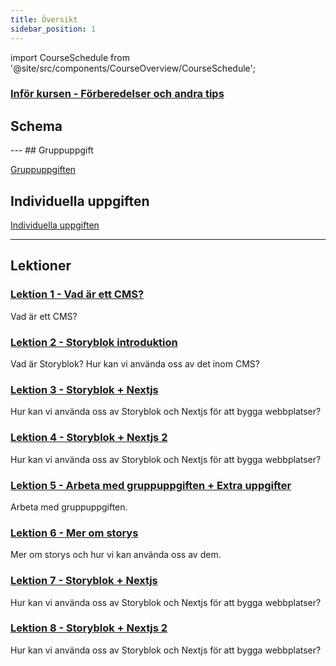 ```yaml
---
title: Översikt
sidebar_position: 1
---
```


import CourseSchedule from '@site/src/components/CourseOverview/CourseSchedule';


### [Inför kursen - Förberedelser och andra tips](/docs/course/preperation)

## Schema
<CourseSchedule />
---
## Gruppuppgift

[Gruppuppgiften](/docs/course/group-task)

## Individuella uppgiften

[Individuella uppgiften](/docs/course/individual-task)

---

## Lektioner

### [Lektion 1 - Vad är ett CMS?](/docs/category/lektion-1)
Vad är ett CMS?

### [Lektion 2 - Storyblok introduktion](/docs/category/lektion-2)
Vad är Storyblok? Hur kan vi använda oss av det inom CMS?

### [Lektion 3 - Storyblok + Nextjs](/docs/category/lektion-3)
Hur kan vi använda oss av Storyblok och Nextjs för att bygga webbplatser?

### [Lektion 4 - Storyblok + Nextjs 2](/docs/category/lektion-4)
Hur kan vi använda oss av Storyblok och Nextjs för att bygga webbplatser?

### [Lektion 5 - Arbeta med gruppuppgiften + Extra uppgifter](/docs/category/lektion-5)
Arbeta med gruppuppgiften.

### [Lektion 6 - Mer om storys](/docs/category/lektion-6)
Mer om storys och hur vi kan använda oss av dem.

### [Lektion 7 - Storyblok + Nextjs](/docs/category/lektion-7)
Hur kan vi använda oss av Storyblok och Nextjs för att bygga webbplatser?

### [Lektion 8 - Storyblok + Nextjs 2](/docs/category/lektion-8)
Hur kan vi använda oss av Storyblok och Nextjs för att bygga webbplatser?
